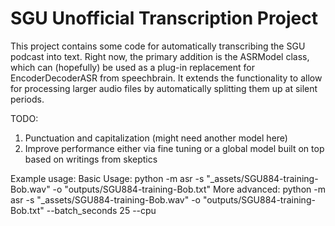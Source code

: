 # SGU Unofficial Transcription Project
This project contains some code for automatically transcribing the SGU podcast into text. Right now, the primary addition is the ASRModel class, which can (hopefully) be used as a plug-in replacement for EncoderDecoderASR from speechbrain. It extends the functionality to allow for processing larger audio files by automatically splitting them up at silent periods. 

TODO: 
1) Punctuation and capitalization (might need another model here)
2) Improve performance either via fine tuning or a global model built on top based on writings from skeptics


Example usage:
Basic Usage:
python -m asr -s "_assets/SGU884-training-Bob.wav" -o "outputs/SGU884-training-Bob.txt"
More advanced:
python -m asr -s "_assets/SGU884-training-Bob.wav" -o "outputs/SGU884-training-Bob.txt" --batch_seconds 25 --cpu

